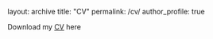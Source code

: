 
layout: archive
title: "CV"
permalink: /cv/
author_profile: true


Download my [CV](http://orrenius.github.io/files/CVOrrenius2019nover.pdf) here

